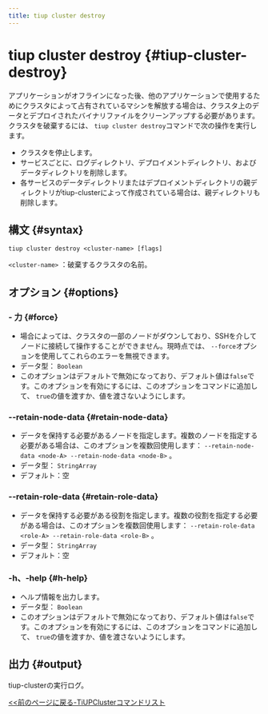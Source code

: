 ```yaml
---
title: tiup cluster destroy
---
```


# tiup cluster destroy {#tiup-cluster-destroy}

アプリケーションがオフラインになった後、他のアプリケーションで使用するためにクラスタによって占有されているマシンを解放する場合は、クラスタ上のデータとデプロイされたバイナリファイルをクリーンアップする必要があります。クラスタを破棄するには、 `tiup cluster destroy`コマンドで次の操作を実行します。

-   クラスタを停止します。
-   サービスごとに、ログディレクトリ、デプロイメントディレクトリ、およびデータディレクトリを削除します。
-   各サービスのデータディレクトリまたはデプロイメントディレクトリの親ディレクトリがtiup-clusterによって作成されている場合は、親ディレクトリも削除します。

## 構文 {#syntax}

```shell
tiup cluster destroy <cluster-name> [flags]
```

`<cluster-name>` ：破棄するクラスタの名前。

## オプション {#options}

### - 力 {#force}

-   場合によっては、クラスタの一部のノードがダウンしており、SSHを介してノードに接続して操作することができません。現時点では、 `--force`オプションを使用してこれらのエラーを無視できます。
-   データ型： `Boolean`
-   このオプションはデフォルトで無効になっており、デフォルト値は`false`です。このオプションを有効にするには、このオプションをコマンドに追加して、 `true`の値を渡すか、値を渡さないようにします。

### --retain-node-data {#retain-node-data}

-   データを保持する必要があるノードを指定します。複数のノードを指定する必要がある場合は、このオプションを複数回使用します： `--retain-node-data <node-A> --retain-node-data <node-B>` 。
-   データ型： `StringArray`
-   デフォルト：空

### --retain-role-data {#retain-role-data}

-   データを保持する必要がある役割を指定します。複数の役割を指定する必要がある場合は、このオプションを複数回使用します： `--retain-role-data <role-A> --retain-role-data <role-B>` 。
-   データ型： `StringArray`
-   デフォルト：空

### -h、-help {#h-help}

-   ヘルプ情報を出力します。
-   データ型： `Boolean`
-   このオプションはデフォルトで無効になっており、デフォルト値は`false`です。このオプションを有効にするには、このオプションをコマンドに追加して、 `true`の値を渡すか、値を渡さないようにします。

## 出力 {#output}

tiup-clusterの実行ログ。

[&lt;&lt;前のページに戻る-TiUPClusterコマンドリスト](/tiup/tiup-component-cluster.md#command-list)
